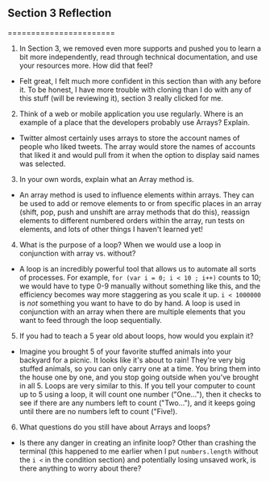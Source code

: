 ## Section 3 Reflection
=======================


1. In Section 3, we removed even more supports and pushed you to learn a bit more independently, read through technical documentation, and use your resources more. How did that feel?

  * Felt great, I felt much more confident in this section than with any before it. To be honest, I have more trouble with cloning than I do with any of this stuff (will be reviewing it), section 3 really clicked for me.

2. Think of a web or mobile application you use regularly. Where is an example of a place that the developers probably use Arrays? Explain.

  * Twitter almost certainly uses arrays to store the account names of people who liked tweets. The array would store the names of accounts that liked it and would pull from it when the option to display said names was selected.

3. In your own words, explain what an Array method is.

  * An array method is used to influence elements within arrays. They can be used to add or remove elements to or from specific places in an array (shift, pop, push and unshift are array methods that do this), reassign elements to different numbered orders within the array, run tests on elements, and lots of other things I haven't learned yet!

4. What is the purpose of a loop? When we would use a loop in conjunction with array vs. without?

  * A loop is an incredibly powerful tool that allows us to automate all sorts of processes. For example, `for (var i = 0; i < 10 ; i++)` counts to 10; we would have to type 0-9 manually without something like this, and the efficiency becomes way more staggering as you scale it up. `i < 1000000` is _not_ something you want to have to do by hand. A loop is used in conjunction with an array when there are multiple elements that you want to feed through the loop sequentially.

5. If you had to teach a 5 year old about loops, how would you explain it?

  * Imagine you brought 5 of your favorite stuffed animals into your backyard for a picnic. It looks like it's about to rain! They're very big stuffed animals, so you can only carry one at a time. You bring them into the house one by one, and you stop going outside when you've brought in all 5. Loops are very similar to this. If you tell your computer to count up to 5 using a loop, it will count one number ("One..."), then it checks to see if there are any numbers left to count ("Two..."), and it keeps going until there are no numbers left to count ("Five!).

6. What questions do you still have about Arrays and loops?

  * Is there any danger in creating an infinite loop? Other than crashing the terminal (this happened to me earlier when I put `numbers.length` without the `i <` in the condition section) and potentially losing unsaved work, is there anything to worry about there?
